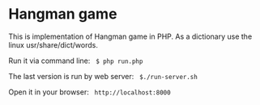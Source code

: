 # Hangman game
This is implementation of Hangman game in PHP. As a dictionary use the linux usr/share/dict/words.

Run it via command line:
<code>
$ php run.php
</code>

The last version is run by web server:
<code>
$./run-server.sh
</code>

Open it in your browser:
<code>
http://localhost:8000
</code>
